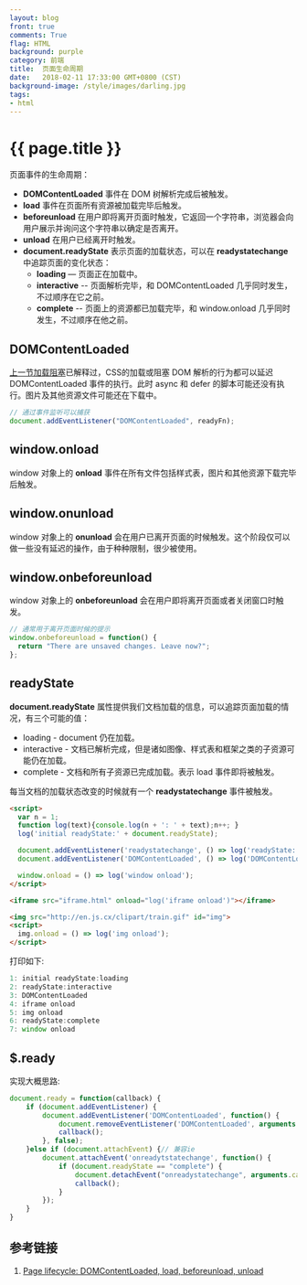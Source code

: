 ```yaml
---
layout: blog
front: true
comments: True
flag: HTML
background: purple
category: 前端
title:  页面生命周期
date:   2018-02-11 17:33:00 GMT+0800 (CST)
background-image: /style/images/darling.jpg
tags:
- html
---
```

# {{ page.title }}

页面事件的生命周期：

* **DOMContentLoaded** 事件在 DOM 树解析完成后被触发。
* **load** 事件在页面所有资源被加载完毕后触发。
* **beforeunload** 在用户即将离开页面时触发，它返回一个字符串，浏览器会向用户展示并询问这个字符串以确定是否离开。
* **unload** 在用户已经离开时触发。
* **document.readyState** 表示页面的加载状态，可以在 **readystatechange** 中追踪页面的变化状态：
  * **loading** — 页面正在加载中。
  * **interactive** -- 页面解析完毕，和 DOMContentLoaded 几乎同时发生，不过顺序在它之前。
  * **complete** -- 页面上的资源都已加载完毕，和 window.onload 几乎同时发生，不过顺序在他之前。

## DOMContentLoaded

[上一节加载阻塞]( {{site.url}}/2018/02/11/html-render-blocking.html )已解释过，CSS的加载或阻塞 DOM 解析的行为都可以延迟 DOMContentLoaded 事件的执行。此时 async 和 defer 的脚本可能还没有执行。图片及其他资源文件可能还在下载中。

```js
// 通过事件监听可以捕获
document.addEventListener("DOMContentLoaded", readyFn);
```

## window.onload

window 对象上的 **onload** 事件在所有文件包括样式表，图片和其他资源下载完毕后触发。

## window.onunload

window 对象上的 **onunload** 会在用户已离开页面的时候触发。这个阶段仅可以做一些没有延迟的操作，由于种种限制，很少被使用。

## window.onbeforeunload

window 对象上的 **onbeforeunload** 会在用户即将离开页面或者关闭窗口时触发。

```js
// 通常用于离开页面时候的提示
window.onbeforeunload = function() {
  return "There are unsaved changes. Leave now?";
};
```

## readyState

**document.readyState** 属性提供我们文档加载的信息，可以追踪页面加载的情况，有三个可能的值：

* loading - document 仍在加载。
* interactive - 文档已解析完成，但是诸如图像、样式表和框架之类的子资源可能仍在加载。
* complete - 文档和所有子资源已完成加载。表示 load 事件即将被触发。

每当文档的加载状态改变的时候就有一个 **readystatechange** 事件被触发。

```HTML
<script>
  var n = 1;
  function log(text){console.log(n + ': ' + text);n++; }
  log('initial readyState:' + document.readyState);

  document.addEventListener('readystatechange', () => log('readyState:' + document.readyState));
  document.addEventListener('DOMContentLoaded', () => log('DOMContentLoaded'));

  window.onload = () => log('window onload');
</script>

<iframe src="iframe.html" onload="log('iframe onload')"></iframe>

<img src="http://en.js.cx/clipart/train.gif" id="img">
<script>
  img.onload = () => log('img onload');
</script>
```

打印如下:

```js
1: initial readyState:loading
2: readyState:interactive
3: DOMContentLoaded
4: iframe onload
5: img onload
6: readyState:complete
7: window onload
```

## $.ready

实现大概思路:

```js
document.ready = function(callback) {
    if (document.addEventListener) {
        document.addEventListener('DOMContentLoaded', function() {
            document.removeEventListener('DOMContentLoaded', arguments.callee, false);
            callback();
        }, false);
    }else if (document.attachEvent) {// 兼容ie
        document.attachEvent('onreadytstatechange', function() {
            if (document.readyState == "complete") {
                document.detachEvent("onreadystatechange", arguments.callee);
                callback();
            }
        });
    }
}
```

## 参考链接

1. [Page lifecycle: DOMContentLoaded, load, beforeunload, unload](http://javascript.info/onload-ondomcontentloaded#domcontentloaded)